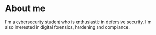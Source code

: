 # About me

I'm a cybersecurity student who is enthusiastic in defensive security. I'm also interested in digital forensics, hardening and compliance. 
